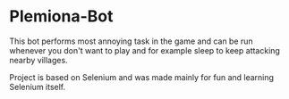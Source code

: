# Plemiona-Bot

This bot performs most annoying task in the game and can be run whenever you don't want to play and for example sleep to keep attacking nearby villages.

Project is based on Selenium and was made mainly for fun and learning Selenium itself.
